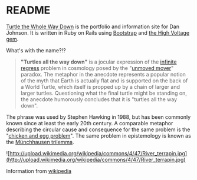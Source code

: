 README
=======
<a href="">Turtle the Whole Way Down</a> is the portfolio and information site for Dan Johnson. It is written in Ruby on Rails using <a href="http://getbootstrap.com/">Bootstrap</a> and <a href="https://github.com/thoughtbot/high_voltage">the High Voltage gem</a>.

What's with the name?!?

> **"Turtles all the way down"** is a jocular expression of the <a href="http://en.wikipedia.org/wiki/Infinite_regress">infinite
> regress</a> problem in cosmology posed by the "<a href="http://en.wikipedia.org/wiki/Unmoved_mover">unmoved mover</a>" paradox.
> The metaphor in the anecdote represents a popular notion of the myth
> that Earth is actually flat and is supported on the back of a World
> Turtle, which itself is propped up by a chain of larger and larger
> turtles. Questioning what the final turtle might be standing on, the
> anecdote humorously concludes that it is "turtles all the way down".

The phrase was used by Stephen Hawking in 1988, but has been commonly known since at least the early 20th century. A comparable metaphor describing the circular cause and consequence for the same problem is the "<a href="http://en.wikipedia.org/wiki/Chicken_and_egg_problem">chicken and egg problem</a>". The same problem in epistemology is known as the <a href="http://en.wikipedia.org/wiki/M%C3%BCnchhausen_trilemma">Münchhausen trilemma</a>.

![http://upload.wikimedia.org/wikipedia/commons/4/47/River_terrapin.jpg](http://upload.wikimedia.org/wikipedia/commons/4/47/River_terrapin.jpg)

Information from <a href="http://en.wikipedia.org/wiki/Turtles_all_the_way_down">wikipedia</a> 
